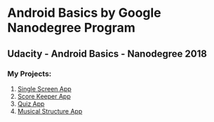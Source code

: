 # Android Basics by Google Nanodegree Program
## Udacity - Android Basics - Nanodegree 2018

### My Projects:
1.  [Single Screen App](https://github.com/Berov/GoogleDeveloperChallengeScholarship-AndroidBasics-Nanodegree-2018/tree/master/FirstProject-SingleScreenApp)
2. [Score Keeper App](https://github.com/Berov/GoogleDeveloperChallengeScholarship-AndroidBasics-Nanodegree-2018/tree/master/SecondProject-ScoreKeeperApp)
3. [Quiz App](https://github.com/Berov/GoogleDeveloperChallengeScholarship-AndroidBasics-Nanodegree-2018/tree/master/ThirdProject-QuizApp)
4. [Musical Structure App](https://github.com/Berov/GoogleDeveloperChallengeScholarship-AndroidBasics-Nanodegree-2018/tree/master/FourthProject-MusicalStructureApp)

